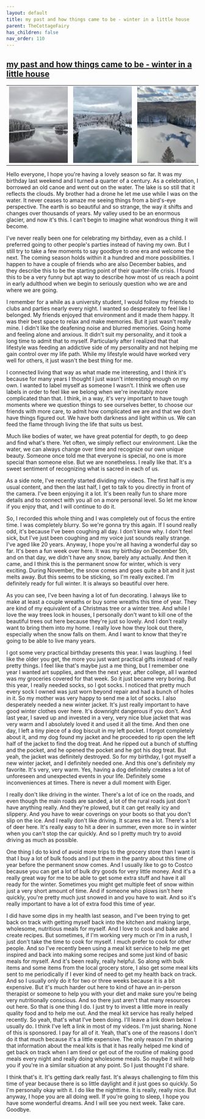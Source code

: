 ```yaml
---
layout: default
title: my past and how things came to be - winter in a little house
parent: TheCottageFairy
has_children: false
nav_order: 110
---
```


## [my past and how things came to be - winter in a little house](https://www.youtube.com/watch?v=BYbRGWJ5B-c)

<div>
<table align="center">
	<tr>
		<td align="center">
			<img src="../../posters/my_past_and_how_things_came_to_be_-_winter_in_a_little_house-[BYbRGWJ5B-c]/generated_00.png" height="200" width="200"/>
		</td>
		<td align="center">
			<img src="../../posters/my_past_and_how_things_came_to_be_-_winter_in_a_little_house-[BYbRGWJ5B-c]/generated_01.png" height="200" width="200"/>
		</td>
		<td align="center">
			<img src="../../posters/my_past_and_how_things_came_to_be_-_winter_in_a_little_house-[BYbRGWJ5B-c]/generated_02.png" height="200" width="200"/>
		</td>
	</tr>
</table>
</div>

Hello everyone, I hope you're having a lovely season so far. It was my birthday last weekend and I turned a quarter of a century. As a celebration, I borrowed an old canoe and went out on the water. The lake is so still that it reflects the clouds. My brother had a drone he let me use while I was on the water. It never ceases to amaze me seeing things from a bird's-eye perspective. The earth is so beautiful and so strange, the way it shifts and changes over thousands of years. My valley used to be an enormous glacier, and now it's this. I can't begin to imagine what wondrous thing it will become.

I've never really been one for celebrating my birthday, even as a child. I preferred going to other people's parties instead of having my own. But I still try to take a few moments to say goodbye to one era and welcome the next. The coming season holds within it a hundred and more possibilities. I happen to have a couple of friends who are also December babies, and they describe this to be the starting point of their quarter-life crisis. I found this to be a very funny but apt way to describe how most of us reach a point in early adulthood when we begin to seriously question who we are and where we are going.

I remember for a while as a university student, I would follow my friends to clubs and parties nearly every night. I wanted so desperately to feel like I belonged. My friends enjoyed that environment and it made them happy. It was their best space to relax and make memories. But it just wasn't really mine. I didn't like the deafening noise and blurred memories. Going home and feeling alone and anxious. It didn't suit my personality, and it took a long time to admit that to myself. Particularly after I realized that that lifestyle was feeding an addictive side of my personality and not helping me gain control over my life path. While my lifestyle would have worked very well for others, it just wasn't the best thing for me.

I connected living that way as what made me interesting, and I think it's because for many years I thought I just wasn't interesting enough on my own. I wanted to label myself as someone I wasn't. I think we often use labels in order to feel like we belong when we're inevitably more complicated than that. I think, in a way, it's very important to have tough moments where we question things to see ourselves better, to choose our friends with more care, to admit how complicated we are and that we don't have things figured out. We have both darkness and light within us. We can feed the flame through living the life that suits us best.

Much like bodies of water, we have great potential for depth, to go deep and find what's there. Yet often, we simply reflect our environment. Like the water, we can always change over time and recognize our own unique beauty. Someone once told me that everyone is special, no one is more special than someone else. But we are nonetheless. I really like that. It's a sweet sentiment of recognizing what is sacred in each of us.

As a side note, I've recently started dividing my videos. The first half is my usual content, and then the last half, I get to talk to you directly in front of the camera. I've been enjoying it a lot. It's been really fun to share more details and to connect with you all on a more personal level. So let me know if you enjoy that, and I will continue to do it.

So, I recorded this whole thing and I was completely out of focus the entire time. I was completely blurry. So we're gonna try this again. If I sound really odd, it's because I've been coughing all day. I don't know why. I don't feel sick, but I've just been coughing and my voice just sounds really strange. I've aged like 20 years. Anyway, I hope you're all having a wonderful day so far. It's been a fun week over here. It was my birthday on December 5th, and on that day, we didn't have any snow, barely any actually. And then it came, and I think this is the permanent snow for winter, which is very exciting. During November, the snow comes and goes quite a bit and it just melts away. But this seems to be sticking, so I'm really excited. I'm definitely ready for full winter. It is always so beautiful over here.

As you can see, I've been having a lot of fun decorating. I always like to make at least a couple wreaths or buy some wreaths this time of year. They are kind of my equivalent of a Christmas tree or a winter tree. And while I love the way trees look in houses, I personally don't want to kill one of the beautiful trees out here because they're just so lovely. And I don't really want to bring them into my home. I really love how they look out there, especially when the snow falls on them. And I want to know that they're going to be able to live many years.

I got some very practical birthday presents this year. I was laughing. I feel like the older you get, the more you just want practical gifts instead of really pretty things. I feel like that's maybe just a me thing, but I remember one year I wanted art supplies, and then the next year, after college, all I wanted was my groceries covered for that week. So it just became very boring. But this year, I really needed socks, so I got socks. I noticed that pretty much every sock I owned was just worn beyond repair and had a bunch of holes in it. So my mother was very happy to send me a lot of socks. I also desperately needed a new winter jacket. It's just really important to have good winter clothes over here. It's downright dangerous if you don't. And last year, I saved up and invested in a very, very nice blue jacket that was very warm and I absolutely loved it and used it all the time. And then one day, I left a tiny piece of a dog biscuit in my left pocket. I forgot completely about it, and my dog found my jacket and he proceeded to rip open the left half of the jacket to find the dog treat. And he ripped out a bunch of stuffing and the pocket, and he opened the pocket and he got his dog treat. But yeah, the jacket was definitely destroyed. So for my birthday, I got myself a new winter jacket, and I definitely needed one. And this one's definitely my favorite. It's very, very warm. Yes, having a dog definitely creates a lot of unforeseen and unexpected events in your life. Definitely some inconveniences at times. There is never a dull moment with Eiger.

I really don't like driving in the winter. There's a lot of ice on the roads, and even though the main roads are sanded, a lot of the rural roads just don't have anything really. And they're plowed, but it can get really icy and slippery. And you have to wear coverings on your boots so that you don't slip on the ice. And I really don't like driving. It scares me a lot. There's a lot of deer here. It's really easy to hit a deer in summer, even more so in winter when you can't stop the car quickly. And so I pretty much try to avoid driving as much as possible.

One thing I do to kind of avoid more trips to the grocery store than I want is that I buy a lot of bulk foods and I put them in the pantry about this time of year before the permanent snow comes. And I usually like to go to Costco because you can get a lot of bulk dry goods for very little money. And it's a really great way for me to be able to get some extra stuff and have it all ready for the winter. Sometimes you might get multiple feet of snow within just a very short amount of time. And if someone who plows isn't here quickly, you're pretty much just snowed in and you have to wait. And so it's really important to have a lot of extra food this time of year.

I did have some dips in my health last season, and I've been trying to get back on track with getting myself back into the kitchen and making large, wholesome, nutritious meals for myself. And I love to cook and bake and create recipes. But sometimes, if I'm working very much or I'm in a rush, I just don't take the time to cook for myself. I much prefer to cook for other people. And so I've recently been using a meal kit service to help me get inspired and back into making some recipes and some just kind of basic meals for myself. And it's been really, really helpful. So along with bulk items and some items from the local grocery store, I also get some meal kits sent to me periodically if I ever kind of need to get my health back on track. And so I usually only do it for two or three weeks because it is a bit expensive. But it's much harder out here to kind of have an in-person therapist or someone to help you with your diet and make sure you're being very nutritionally conscious. And so there just aren't that many resources out here. So that is one thing I do. I just try to invest a little more in really quality food and to help me out. And the meal kit service has really helped recently. So yeah, that's what I've been doing. I'll leave a link down below. I usually do. I think I've left a link in most of my videos. I'm just sharing. None of this is sponsored. I pay for all of it. Yeah, that's one of the reasons I don't do it that much because it's a little expensive. The only reason I'm sharing that information about the meal kits is that it has really helped me kind of get back on track when I am tired or get out of the routine of making good meals every night and really doing wholesome meals. So maybe it will help you if you're in a similar situation at any point. So I just thought I'd share.

I think that's it. It's getting dark really fast. It's always challenging to film this time of year because there is so little daylight and it just goes so quickly. So I'm personally okay with it. I do like the nighttime. It is really, really nice. But anyway, I hope you are all doing well. If you're going to sleep, I hope you have some wonderful dreams. And I will see you next week. Take care. Goodbye.
